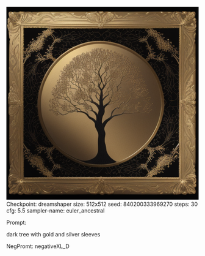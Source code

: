 ![Image](images/ComfyUI_00093_.png)
Checkpoint: dreamshaper
size: 512x512
seed: 840200333969270
steps: 30
cfg: 5.5
sampler-name: euler_ancestral

Prompt:

dark tree with gold and silver sleeves

NegPromt:
negativeXL_D
